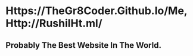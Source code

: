 # Https://TheGr8Coder.Github.Io/Me, Http://RushilHt.ml/
<h2 style= text-align=center>Probably The Best Website In The World.<h2>
